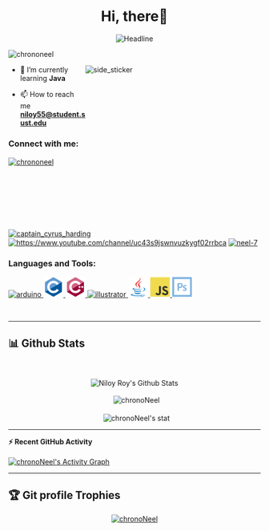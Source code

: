 <h1 align="center">Hi, there👋 </h1>

<div align=center>
        <img src="https://readme-typing-svg.herokuapp.com?color=%236FDA44&size=32&center=true&vCenter=true&width=630&height=50&lines=Welcome+to+chronoNeel's+github...;A+student+from+CSE,+SUST;DS+|+Algo+|+OOP;" alt="Headline" />
    </div>

<p align="left"> <img src="https://komarev.com/ghpvc/?username=chrononeel&label=Profile%20views&color=0e75b6&style=flat" alt="chrononeel" /> </p>

<img align="right" width=350px height=325px alt="side_sticker" src="https://media.giphy.com/media/TEnXkcsHrP4YedChhA/giphy.gif" />

- 🌱 I’m currently learning **Java**

- 📫 How to reach me **niloy55@student.sust.edu**


<h3 align="left">Connect with me:</h3>
<p align="left">
<a href="https://fb.com/chrononeel" target="blank"><img align="center" src="https://raw.githubusercontent.com/rahuldkjain/github-profile-readme-generator/master/src/images/icons/Social/facebook.svg" alt="chrononeel" height="30" width="40" /></a>
<a href="https://instagram.com/captain_cyrus_harding" target="blank"><img align="center" src="https://raw.githubusercontent.com/rahuldkjain/github-profile-readme-generator/master/src/images/icons/Social/instagram.svg" alt="captain_cyrus_harding" height="30" width="40" /></a>
<a href="https://www.youtube.com/c/https://www.youtube.com/channel/uc43s9jswnvuzkygf02rrbca" target="blank"><img align="center" src="https://raw.githubusercontent.com/rahuldkjain/github-profile-readme-generator/master/src/images/icons/Social/youtube.svg" alt="https://www.youtube.com/channel/uc43s9jswnvuzkygf02rrbca" height="30" width="40" /></a>
<a href="https://www.leetcode.com/neel-7" target="blank"><img align="center" src="https://raw.githubusercontent.com/rahuldkjain/github-profile-readme-generator/master/src/images/icons/Social/leet-code.svg" alt="neel-7" height="30" width="40" /></a>
</p>

<h3 align="left">Languages and Tools:</h3>
<p align="left"> <a href="https://www.arduino.cc/" target="_blank" rel="noreferrer"> <img src="https://cdn.worldvectorlogo.com/logos/arduino-1.svg" alt="arduino" width="40" height="40"/> </a> <a href="https://www.cprogramming.com/" target="_blank" rel="noreferrer"> <img src="https://raw.githubusercontent.com/devicons/devicon/master/icons/c/c-original.svg" alt="c" width="40" height="40"/> </a> <a href="https://www.w3schools.com/cpp/" target="_blank" rel="noreferrer"> <img src="https://raw.githubusercontent.com/devicons/devicon/master/icons/cplusplus/cplusplus-original.svg" alt="cplusplus" width="40" height="40"/> </a> <a href="https://www.adobe.com/in/products/illustrator.html" target="_blank" rel="noreferrer"> <img src="https://www.vectorlogo.zone/logos/adobe_illustrator/adobe_illustrator-icon.svg" alt="illustrator" width="40" height="40"/> </a> <a href="https://www.java.com" target="_blank" rel="noreferrer"> <img src="https://raw.githubusercontent.com/devicons/devicon/master/icons/java/java-original.svg" alt="java" width="40" height="40"/> </a> <a href="https://developer.mozilla.org/en-US/docs/Web/JavaScript" target="_blank" rel="noreferrer"> <img src="https://raw.githubusercontent.com/devicons/devicon/master/icons/javascript/javascript-original.svg" alt="javascript" width="40" height="40"/> </a> <a href="https://www.photoshop.com/en" target="_blank" rel="noreferrer"> <img src="https://raw.githubusercontent.com/devicons/devicon/master/icons/photoshop/photoshop-line.svg" alt="photoshop" width="40" height="40"/> </a> </p> 

<br>

---
## 📊 Github Stats

  <br/>
  <p align="center">
    <img align="center" src="https://github-readme-stats.vercel.app/api?username=chronoNeel&include_all_commits=true&count_private=true&show_icons=true&line_height=20&title_color=7A7ADB&icon_color=2234AE&text_color=D3D3D3&bg_color=0,000000,130F40" alt="Niloy Roy's Github Stats">
<br/>
<br>
  &nbsp;
	  <img src="https://github-readme-stats.vercel.app/api/top-langs?username=chronoNeel&include_all_commits=true&count_private=true&show_icons=true&line_height=20&title_color=7A7ADB&icon_color=2234AE&text_color=D3D3D3&bg_color=0,000000,130F40" alt="chronoNeel""/>
  <br/><br>
    &nbsp;
  <img align="center" src="https://github-readme-streak-stats.herokuapp.com/?user=chronoNeel&theme=dark&background=0d1117&date_format=M%20j%5B%2C%20Y%5D" alt="chronoNeel's stat" />
  </p>

----

<summary><b>⚡ Recent GitHub Activity</b></summary>
  <br/>
   <a href="https://github.com/7oSkaaa"><img alt="chronoNeel's Activity Graph" src="https://activity-graph.herokuapp.com/graph?username=chronoNeel&custom_title=chronoNeel's%20Contribution%20Graph&theme=react-dark" /></a>
  <br/>

---

## :trophy: Git profile Trophies

<p align="center"> <a href="https://github.com/ryo-ma/github-profile-trophy"><img src="https://github-profile-trophy.vercel.app/?username=chronoNeel&layout=compact&theme=algolia" alt="chronoNeel" /></a> </p>

